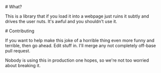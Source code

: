 <A name="toc1-0" title="What?" />
# What?

This is a library that if you load it into a webpage just ruins it subtly and drives the user nuts. It's awful and you shouldn't use it.

<A name="toc1-5" title="Contributing" />
# Contributing

If you want to help make this joke of a horrible thing even more funny and terrible, then go ahead. Edit stuff in. I'll merge any not completely off-base pull request.

Nobody is using this in production one hopes, so we're not too worried about breaking it.
